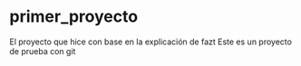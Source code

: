 # primer_proyecto
El proyecto que hice con base en la explicación de fazt
Este es un proyecto de prueba con git

